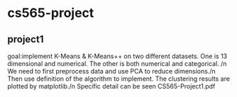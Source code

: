# cs565-project
## project1
goal:implement K-Means & K-Means++ on two different datasets. One is 13 dimensional and numerical. The other is both numerical and categorical. /n
We need to first preprocess data and use PCA to reduce dimensions./n
Then use definition of the algorithm to implement. The clustering results are plotted by matplotlib./n
Specific detail can be seen CS565-Project1.pdf
